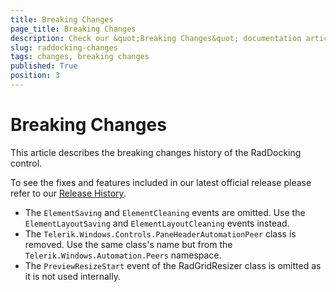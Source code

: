 ```yaml
---
title: Breaking Changes
page_title: Breaking Changes
description: Check our &quot;Breaking Changes&quot; documentation article for the RadDocking WPF control.
slug: raddocking-changes
tags: changes, breaking changes
published: True
position: 3
---
```


# Breaking Changes

This article describes the breaking changes history of the RadDocking control.

To see the fixes and features included in our latest official release please refer to our [Release History](http://www.telerik.com/support/whats-new/wpf/release-history).

* The `ElementSaving` and `ElementCleaning` events are omitted. Use the `ElementLayoutSaving` and `ElementLayoutCleaning` events instead.
* The `Telerik.Windows.Controls.PaneHeaderAutomationPeer` class is removed. Use the same class's name but from the `Telerik.Windows.Automation.Peers` namespace.
* The `PreviewResizeStart` event of the RadGridResizer class is omitted as it is not used internally.